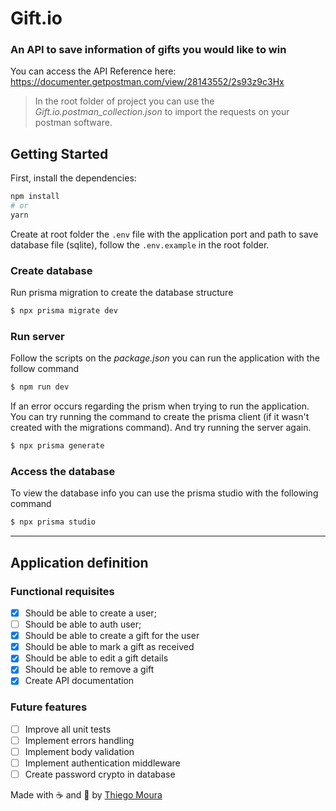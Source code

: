 # Gift.io
### An API to save information of gifts you would like to win

You can access the API Reference here: https://documenter.getpostman.com/view/28143552/2s93z9c3Hx

> In the root folder of project you can use the *Gift.io.postman_collection.json* to import the requests on your postman software.

## Getting Started

First, install the dependencies:

```bash
npm install
# or
yarn
```

Create at root folder the `.env` file with the application port and path to save database file (sqlite), follow the `.env.example` in the root folder.

### Create database

Run prisma migration to create the database structure

```bash
$ npx prisma migrate dev
```
### Run server

Follow the scripts on the *package.json* you can run the application with the follow command

```bash
$ npm run dev
```


If an error occurs regarding the prism when trying to run the application. You can try running the command to create the prisma client (if it wasn't created with the migrations command). And try running the server again.

```bash
$ npx prisma generate
```

### Access the database
To view the database info you can use the prisma studio with the following command

```bash
$ npx prisma studio
```
---

## Application definition

### Functional requisites

- [X] Should be able to create a user;
- [ ] Should be able to auth user;
- [X] Should be able to create a gift for the user
- [X] Should be able to mark a gift as received
- [X] Should be able to edit a gift details
- [X] Should be able to remove a gift
- [X] Create API documentation

### Future features

- [ ] Improve all unit tests
- [ ] Implement errors handling
- [ ] Implement body validation
- [ ] Implement authentication middleware
- [ ] Create password crypto in database

Made with ☕ and 🤯 by [Thiego Moura](https://thiegomoura.github.io/me/)